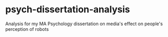 # psych-dissertation-analysis
Analysis for my MA Psychology dissertation on media's effect on people's perception of robots
